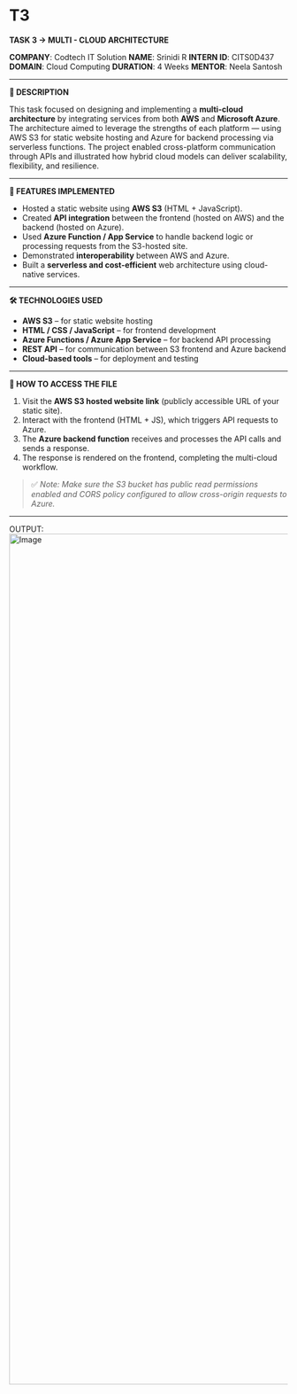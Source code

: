 # T3
**TASK 3 → MULTI - CLOUD ARCHITECTURE**

**COMPANY**: Codtech IT Solution
**NAME**: Srinidi R
**INTERN ID**: CITS0D437
**DOMAIN**: Cloud Computing
**DURATION**: 4 Weeks
**MENTOR**: Neela Santosh

---

**📄 DESCRIPTION**

This task focused on designing and implementing a **multi-cloud architecture** by integrating services from both **AWS** and **Microsoft Azure**. The architecture aimed to leverage the strengths of each platform — using AWS S3 for static website hosting and Azure for backend processing via serverless functions. The project enabled cross-platform communication through APIs and illustrated how hybrid cloud models can deliver scalability, flexibility, and resilience.

---

**🌟 FEATURES IMPLEMENTED**

* Hosted a static website using **AWS S3** (HTML + JavaScript).
* Created **API integration** between the frontend (hosted on AWS) and the backend (hosted on Azure).
* Used **Azure Function / App Service** to handle backend logic or processing requests from the S3-hosted site.
* Demonstrated **interoperability** between AWS and Azure.
* Built a **serverless and cost-efficient** web architecture using cloud-native services.

---

**🛠 TECHNOLOGIES USED**

* **AWS S3** – for static website hosting
* **HTML / CSS / JavaScript** – for frontend development
* **Azure Functions / Azure App Service** – for backend API processing
* **REST API** – for communication between S3 frontend and Azure backend
* **Cloud-based tools** – for deployment and testing

---

**🔗 HOW TO ACCESS THE FILE**

1. Visit the **AWS S3 hosted website link** (publicly accessible URL of your static site).
2. Interact with the frontend (HTML + JS), which triggers API requests to Azure.
3. The **Azure backend function** receives and processes the API calls and sends a response.
4. The response is rendered on the frontend, completing the multi-cloud workflow.

> ✅ *Note: Make sure the S3 bucket has public read permissions enabled and CORS policy configured to allow cross-origin requests to Azure.*

---

OUTPUT:
<img width="1024" height="1536" alt="Image" src="https://github.com/user-attachments/assets/faccf3f7-a6df-48d0-9782-2c62a9abd6f1" />
